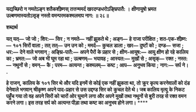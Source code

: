 **यद्यच्छिरो न नमतेऽङ्ग शतैकशीष्र्णस्** **तत्तन्ममर्द खरदण्डधरोऽङ्घ्रिपातै: ।** **क्षीणायुषो भ्रमत उल्बणमास्यतोऽसृङ्** **नस्तो वमन्परमकश्मलमाप नाग: ॥ २८॥** 

**शब्दार्थ** 

**यत् यत्—** **जो जो** **; शिर:—** **सिर** **; न नमते—** **नहीं झुकते थे** **; अङ्ग—** **हे राजा परीक्षित** **; शत-एक-शीष्र्ण:—** **१०१ सिरों वाला** **; तत्** **तत्—** **उन उन को** **; ममर्द—** **कुचल डाला** **; खर—** **दुष्टों को** **; दण्ड—** **सजा** **; धर:—** **देने वाले भगवान्** **; अङ्घ्रि-पातै:—** **अपने पैरों** **के प्रहार से** **; क्षीण-आयुष:—** **आयु क्षीण हो रहे कालिय का** **; भ्रमत:—** **जो अब भी घूम रहा था** **; उल्बणम्—** **भयावह** **;** **आस्यत:—** **मुखों से** **; असृक्—** **रक्त** **; नस्त:—** **नथुनों से** **; वमन्—** **कै** **; परम—** **अत्यन्त** **; कश्मलम्—** **कष्ट** **; आप—** **अनुभव किया** **;** **नाग:—** **सर्प ने।** **.** 

**हे राजन्, कालिय के १०१ सिर थे और यदि इनमें से कोई एक नहीं झुकता था, तो क्रूर** **कृत्य करनेवालों को दंड देनेवाले भगवान् श्रीकृष्ण अपने पाद-प्रहार से उस उद्दण्ड सिर को** **कुचल देते थे। जब कालिय मृत्यु के निकट पहुँच गया तो वह अपने सिरों को चारों ओर घुमाने** **लगा और अपने मुखों तथा नथुनों से बुरी तरह से रक्त वमन करने लगा। इस तरह सर्प को** **अत्यन्त पीड़ा तथा कष्ट का अनुभव होने लगा।** **** 